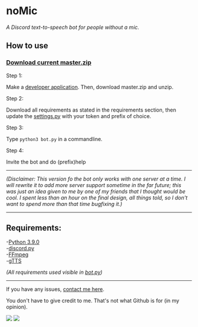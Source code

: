 # noMic

*A Discord text-to-speech bot for people without a mic.*

## How to use

### [Download current master.zip][master]

Step 1:

Make a [developer application][disdev]. Then, download master.zip and unzip.

Step 2:

Download all requirements as stated in the requirements section, then update the [settings.py][settings] with your token and prefix of choice.

Step 3:

Type `python3 bot.py` in a commandline.

Step 4:

Invite the bot and do (prefix)help

---

*(Disclaimer: This version fo the bot only works with one server at a time. I will rewrite it to add more server support sometime in the far future; this was just an idea given to me by one of my friends that I thought would be cool. I spent less than an hour on the final design, all things told, so I don't want to spend more than that time bugfixing it.)*

---
## Requirements:

-[Python 3.9.0][python]
<br>-[discord.py][discordpy]
<br>-[FFmpeg][ffmpeg]
<br>-[gTTS][gtts]

*(All requirements used visible in [bot.py][bot])*

---
If you have any issues, [contact me here][support].

You don't have to give credit to me. That's not what Github is for (in my opinion).

<a href="https://mi460.dev/github"><img src="https://img.shields.io/static/v1?label=MCMi460&amp;message=Github&amp;color=c331d4"></a>
<a href="https://mi460.dev/discord"><img src="https://discordapp.com/api/guilds/699728181841887363/embed.png"></a>

[gtts]: https://pypi.org/project/gTTS/
[ffmpeg]: https://pypi.org/project/ffmpeg/
[settings]: https://github.com/MCMi460/noMic/blob/main/settings.py
[master]: https://github.com/MCMi460/noMic/archive/main.zip
[python]: https://www.python.org/downloads/
[discordpy]: https://github.com/Rapptz/discord.py/blob/master/README.rst
[bot]: https://github.com/MCMi460/noMic/blob/main/bot.py
[support]: https://mi460.dev/bugs
[slashc]: https://discord.com/developers/docs/interactions/slash-commands
[disdev]: https://discord.com/developers/applications/

<!--- You found an easter egg! Here's a cookie UwU :totallyrealcookie.png: -->
